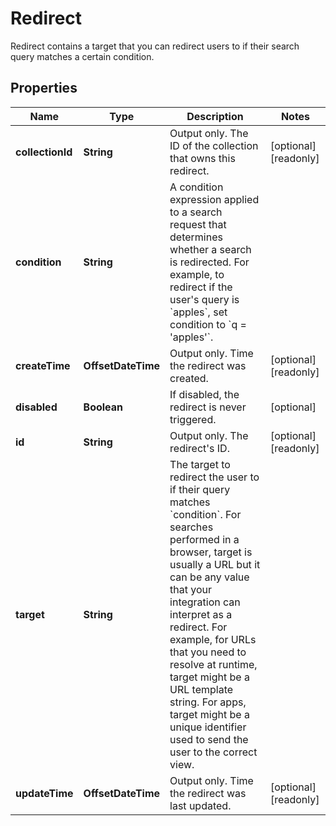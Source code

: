 

# Redirect

Redirect contains a target that you can redirect users to if their search query matches a certain condition.

## Properties

Name | Type | Description | Notes
------------ | ------------- | ------------- | -------------
**collectionId** | **String** | Output only. The ID of the collection that owns this redirect. |  [optional] [readonly]
**condition** | **String** | A condition expression applied to a search request that determines whether a search is redirected.  For example, to redirect if the user&#39;s query is &#x60;apples&#x60;, set condition to &#x60;q &#x3D; &#39;apples&#39;&#x60;. | 
**createTime** | **OffsetDateTime** | Output only. Time the redirect was created. |  [optional] [readonly]
**disabled** | **Boolean** | If disabled, the redirect is never triggered. |  [optional]
**id** | **String** | Output only. The redirect&#39;s ID. |  [optional] [readonly]
**target** | **String** | The target to redirect the user to if their query matches &#x60;condition&#x60;.  For searches performed in a browser, target is usually a URL but it can be any value that your integration can interpret as a redirect.  For example, for URLs that you need to resolve at runtime, target might be a URL template string. For apps, target might be a unique identifier used to send the user to the correct view. | 
**updateTime** | **OffsetDateTime** | Output only. Time the redirect was last updated. |  [optional] [readonly]



